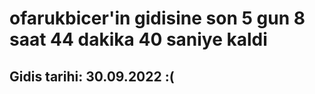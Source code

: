 # ofarukbicer'in gidisine son 5 gun 8 saat 44 dakika 40 saniye kaldi

## Gidis tarihi: 30.09.2022 :(